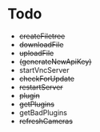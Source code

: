 Todo
=====
* ~~createFiletree~~
* ~~downloadFile~~
* ~~uploadFile~~
* ~~(generateNewApiKey)~~
* startVncServer
* ~~checkForUpdate~~
* ~~restartServer~~
* ~~plugin~~
* ~~getPlugins~~
* getBadPlugins
* ~~refreshCameras~~
